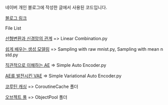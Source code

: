 네이버 개인 블로그에 작성한 글에서 사용된 코드입니다.

[블로그 링크](https://blog.naver.com/kimdenny123)


File List

[선형변환과 신경망의 관계](https://blog.naver.com/kimdenny123/222260295183) => Linear Combination.py

[쉽게 배우는 생성 모델링](https://blog.naver.com/kimdenny123/222265870404) => Sampling with raw mnist.py, Sampling with mean n std.py

[직관적으로 이해하는 AE](https://blog.naver.com/kimdenny123/222275766029) => Simple Auto Encoder.py

[AE를 발전시킨 VAE](https://blog.naver.com/kimdenny123/222277128029) => Simple Variational Auto Encoder.py

[코루틴 캐싱](https://blog.naver.com/kimdenny123/222676237575) => CoroutineCache 폴더

[오브젝트 풀](https://blog.naver.com/kimdenny123/222696186119) => ObjectPool 폴더
